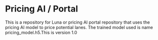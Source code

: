 # Pricing AI / Portal 
This is a repository for Luna or pricing AI portal repository that uses the pricing AI model to price potential lanes.
The trained model used is name pricing_model.h5.This is version 1.0
